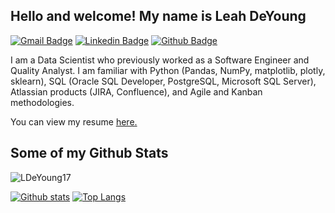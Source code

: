 ## Hello and welcome! My name is Leah DeYoung
[![Gmail Badge](https://img.shields.io/badge/-deyounlm@gmail.com-c14438?style=flat&logo=Gmail&logoColor=white&link=mailto:deyounlm@gmail.com)](mailto:deyounlm@gmail.com) 
[![Linkedin Badge](https://img.shields.io/badge/-https://www.linkedin.com/in/leahdeyoung-45888684/-0072b1?style=flat&logo=Linkedin&logoColor=white&link=https://www.linkedin.com/in/https://www.linkedin.com/in/leahdeyoung-45888684//)](https://www.linkedin.com/in/https://www.linkedin.com/in/leahdeyoung-45888684//) [![Github Badge](https://img.shields.io/badge/-LDeYoung17-grey?style=flat&logo=github&logoColor=white&link=https://github.com/LDeYoung17/)](https://www.github.com/LDeYoung17/) <p align='left'>I am a Data Scientist who previously worked as a Software Engineer and Quality Analyst. I am familiar with Python (Pandas, NumPy, matplotlib, plotly, sklearn), SQL (Oracle SQL Developer, PostgreSQL, Microsoft SQL Server), Atlassian products (JIRA, Confluence), and Agile and Kanban methodologies.</p><p align='left'> You can view my resume <a href='https://drive.google.com/file/d/1XHfKpbznkl2t1sgCUD-1WTxMSvweQ49M/view?usp=sharing ' target=_blank><u>here</u>.</a></p>
## Some of my Github Stats
<p align=left> <img src=https://komarev.com/ghpvc/?username=LDeYoung17 alt=LDeYoung17 /> </p>

[![Github stats](https://github-readme-stats.vercel.app/api?username=LDeYoung17&show_icons=true&include_all_commits=true)](https://github.com/LDeYoung17/github-readme-stats)
[![Top Langs](https://github-readme-stats.vercel.app/api/top-langs/?username=LDeYoung17&layout=compact)](https://github.com/LDeYoung17/github-readme-stats)
